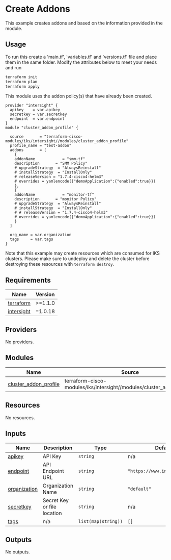 # Create Addons

This example creates addons and based on the information provided in the module.

## Usage

To run this create a 'main.tf', 'variables.tf' and 'versions.tf' file and place them in the same folder.  Modify the attributes below to meet your needs and run 

```bash
terraform init
terraform plan
terraform apply
```

This module uses the addon policy(s) that have already been created.  

```hcl
provider "intersight" {
  apikey    = var.apikey
  secretkey = var.secretkey
  endpoint  = var.endpoint
}
module "cluster_addon_profile" {

  source       = "terraform-cisco-modules/iks/intersight//modules/cluster_addon_profile"
  profile_name = "test-addon"
  addons       = [
    {
    addonName            = "smm-tf"
    description       = "SMM Policy"
    # upgradeStrategy  = "AlwaysReinstall"
    # installStrategy  = "InstallOnly"
    # releaseVersion = "1.7.4-cisco4-helm3"
    # overrides = yamlencode({"demoApplication":{"enabled":true}})
    },
    {
    addonName            = "monitor-tf"
    description       = "monitor Policy"
    # upgradeStrategy  = "AlwaysReinstall"
    # installStrategy  = "InstallOnly"
    # # releaseVersion = "1.7.4-cisco4-helm3"
    # overrides = yamlencode({"demoApplication":{"enabled":true}})
    }
  ]

  org_name = var.organization
  tags     = var.tags
}

```

Note that this example may create resources which are consumed for IKS clusters.  Please make sure to undeploy and delete the cluster before destroying these resources with `terraform destroy`.
<!-- BEGINNING OF PRE-COMMIT-TERRAFORM DOCS HOOK -->
## Requirements

| Name | Version |
|------|---------|
| <a name="requirement_terraform"></a> [terraform](#requirement\_terraform) | >=1.1.0 |
| <a name="requirement_intersight"></a> [intersight](#requirement\_intersight) | =1.0.18 |

## Providers

No providers.

## Modules

| Name | Source | Version |
|------|--------|---------|
| <a name="module_cluster_addon_profile"></a> [cluster\_addon\_profile](#module\_cluster\_addon\_profile) | terraform-cisco-modules/iks/intersight//modules/cluster_addon_profile | n/a |

## Resources

No resources.

## Inputs

| Name | Description | Type | Default | Required |
|------|-------------|------|---------|:--------:|
| <a name="input_apikey"></a> [apikey](#input\_apikey) | API Key | `string` | n/a | yes |
| <a name="input_endpoint"></a> [endpoint](#input\_endpoint) | API Endpoint URL | `string` | `"https://www.intersight.com"` | no |
| <a name="input_organization"></a> [organization](#input\_organization) | Organization Name | `string` | `"default"` | no |
| <a name="input_secretkey"></a> [secretkey](#input\_secretkey) | Secret Key or file location | `string` | n/a | yes |
| <a name="input_tags"></a> [tags](#input\_tags) | n/a | `list(map(string))` | `[]` | no |

## Outputs

No outputs.
<!-- END OF PRE-COMMIT-TERRAFORM DOCS HOOK -->
